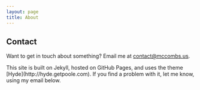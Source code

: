 ```yaml
---
layout: page
title: About
---
```


## Contact
Want to get in touch about something? Email me at <a href="mailto:contacct@mccombs.us">contact@mccombs.us</a>.

<p class="message">
This site is built on Jekyll, hosted on GitHub Pages, and uses the theme [Hyde](http://hyde.getpoole.com).  If you find a problem with it, let me know, using my email below.
</p>
